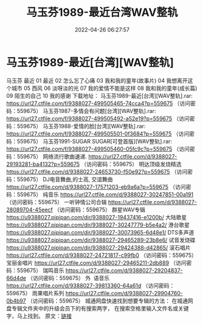﻿---
title: 马玉芬1989-最近台湾WAV整轨
date: 2022-04-26 06:27:57
categories: WAV车载音乐、镜像
tags: 国语流行
---
# 马玉芬1989-最近[台湾][WAV整轨]

马玉芬 最近
01 最近
02 怎么忘了心痛
03 我和我的童年(故事片)
04 我想离开这个城市
05 西风
06 淡呀淡的光
07 我的爱情不能是这样
08 我和我的童年(成长篇)
09 陌生的自己
10
我的感谢
下载地址：
马玉芬1989-最近[台湾][WAV整轨].rar: https://url27.ctfile.com/f/9388027-499505465-74cca4?p=559675
（访问密码：559675）
马玉芬1987-多情会有问题[台湾][WAV整轨].rar: https://url27.ctfile.com/f/9388027-499505492-a52e19?p=559675
（访问密码：559675）
马玉芬1988-爱情的脸[台湾][WAV整轨].rar: https://url27.ctfile.com/f/9388027-499505501-0f3684?p=559675
（访问密码：559675）
马玉芬1991-SUGAR SUGAR[可登首版][WAV整轨].rar: https://url27.ctfile.com/f/9388027-499505460-05fc9c?p=559675
（访问密码：559675）
网络流行歌曲速递.
https://url27.ctfile.com/d/9388027-29193281-ba4132?p=559675
（访问密码：559675）
明达顶级发烧精选
https://url27.ctfile.com/d/9388027-24653730-f50e92?p=559675
（访问密码：559675）
DJ电音舞曲,的士高, 交谊舞曲
https://url27.ctfile.com/d/9388027-17571203-eb9a6a?p=559675
（访问密码：559675）
纯音乐
https://url27.ctfile.com/d/9388027-30247851-00a191
（访问密码：559675）
一听钟情公司合辑
https://url27.ctfile.com/d/9388027-28089704-45eecf
（访问密码：559675）
群星WAV专辑
https://u9388027.pipipan.com/dir/9388027-19437416-e1200b/
大陆歌星
https://u9388027.pipipan.com/dir/9388027-30247779-b5e4a2/
港台歌星
https://u9388027.pipipan.com/dir/9388027-30073965-6d48e1/
DTS多声道
https://u9388027.pipipan.com/dir/9388027-29465289-23b8e6/
试音发烧碟
https://u9388027.pipipan.com/dir/9388027-29424388-d42865/
滚石唱片
https://url27.ctfile.com/d/9388027-24721817-c99fb0
（访问密码：559675）
宝丽金唱片
https://url27.ctfile.com/d/9388027-29465211-2db889
（访问密码：559675）
瑞鸣音乐
https://url27.ctfile.com/d/9388027-29204837-66d4de
（访问密码：559675）
外  语音乐
https://url27.ctfile.com/d/9388027-39813360-64a61d
（访问密码：559675）
雨果唱片系列
https://url27.ctfile.com/d/9388027-29904760-0b4b97
（访问密码：559675）
城通网盘快速找到想要专辑的方法：
在城通网盘专辑文件夹中的升级会员下的有搜索两字，
在搜索空格里输入文件名或关键字，马上找到。
原文：[链接](https://blog.sina.com.cn/s/blog_1647c7e7601030wv5.html)